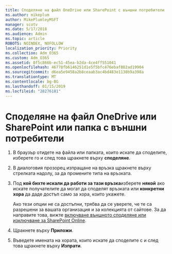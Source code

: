 ```yaml
---
title: Споделяне на файл OneDrive или SharePoint с външни потребители
ms.author: mikeplum
author: MikePlumleyMSFT
manager: scotv
ms.date: 5/17/2018
ms.audience: Admin
ms.topic: article
ROBOTS: NOINDEX, NOFOLLOW
localization_priority: Priority
ms.collection: Adm_O365
ms.custom: Adm_O365
ms.assetid: 8f5c866b-ec51-45ea-b2da-4ce4ff551041
ms.openlocfilehash: 46778fb6146251d1e5f5bfc476ebaf882ad19904
ms.sourcegitcommit: d6ea5e9458a2b8ceaab3ac4bd483e1130b9a398a
ms.translationtype: MT
ms.contentlocale: bg-BG
ms.lasthandoff: 01/15/2019
ms.locfileid: "28276181"
---
```

# <a name="share-a-onedrive-or-sharepoint-file-or-folder-with-external-users"></a>Споделяне на файл OneDrive или SharePoint или папка с външни потребители

1. В браузър отидете на файла или папката, които искате да споделите, изберете го и след това щракнете върху **споделяне**.
    
2. В диалоговия прозорец изпращане на връзка щракнете върху стрелката надолу, за да промените типа на връзката.
    
3. Под **кой бихте искали да работи за тази връзка**изберете **някой** ако искате получателите да могат да споделят връзката или **конкретни хора** да даде достъп само за хора, които укажете. 
    
    Ако тези опции не са достъпни, трябва да се уверете, че те са разрешени за вашата организация и за колекцията от сайтове. За да направите това, вижте [включване външното споделяне или изключване за SharePoint Online](https://go.microsoft.com/fwlink/?linkid=866426).
    
4. Щракнете върху **Приложи**.
    
5. Въведете имената на хората, които искате да споделите с и след това щракнете върху **Изпрати**.
    

